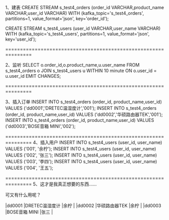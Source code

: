 
1、建表
CREATE STREAM s_test4_orders (order_id VARCHAR,product_name VARCHAR,user_id VARCHAR)
    WITH (kafka_topic='s_test4_orders', partitions=1, value_format='json', key='order_id');

CREATE STREAM s_test4_users (user_id VARCHAR,user_name VARCHAR)
    WITH (kafka_topic='s_test4_users', partitions=1, value_format='json', key='user_id');

===============================================================

2、监听
SELECT o.order_id,o.product_name,u.user_name
FROM s_test4_orders o JOIN s_test4_users u WITHIN 10 minute ON o.user_id = u.user_id EMIT CHANGES;

===============================================================

3、插入订单
INSERT INTO s_test4_orders (order_id, product_name,user_id) VALUES ('dd0001','DRETEC温湿度计','001');
INSERT INTO s_test4_orders (order_id, product_name,user_id) VALUES ('dd0002','华硕路由器TEK','001');
INSERT INTO s_test4_orders (order_id, product_name,user_id) VALUES ('dd0003','BOSE音箱 MINI','002');


===============================================================
4、插入用户
INSERT INTO s_test4_users (user_id, user_name) VALUES ('001', '余柠');
INSERT INTO s_test4_users (user_id, user_name) VALUES ('002', '张三');
INSERT INTO s_test4_users (user_id, user_name) VALUES ('003', '李四');
INSERT INTO s_test4_users (user_id, user_name) VALUES ('004', '王五');


===============================================================
5、这才是我真正想要的东西......

可又有什么用呢？

|dd0001                                                                                  |DRETEC温湿度计                                                                              |余柠                                                                                      |
|dd0002                                                                                  |华硕路由器TEK                                                                                |余柠                                                                                      |
|dd0003                                                                                  |BOSE音箱 MINI                                                                             |张三                                                                                      |
